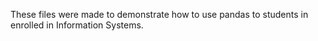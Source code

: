 These files were made to demonstrate how to use pandas to students in enrolled in Information Systems.
